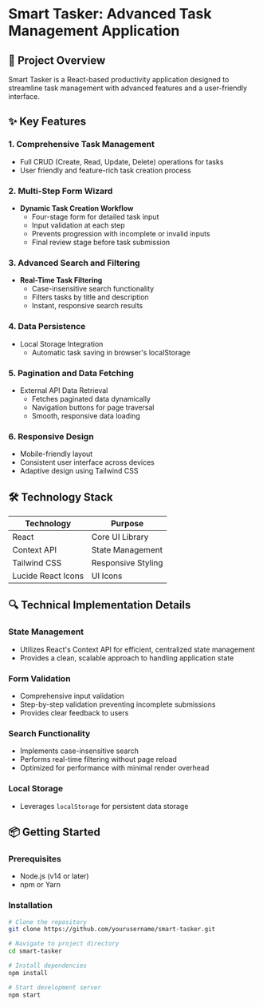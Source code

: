 # Smart Tasker: Advanced Task Management Application

## 🚀 Project Overview

Smart Tasker is a React-based productivity application designed to streamline task management with advanced features and a user-friendly interface.

## ✨ Key Features

### 1. Comprehensive Task Management
- Full CRUD (Create, Read, Update, Delete) operations for tasks
- User friendly and feature-rich task creation process

### 2. Multi-Step Form Wizard
- **Dynamic Task Creation Workflow**
  - Four-stage form for detailed task input
  - Input validation at each step
  - Prevents progression with incomplete or invalid inputs
  - Final review stage before task submission

### 3. Advanced Search and Filtering
- **Real-Time Task Filtering**
  - Case-insensitive search functionality
  - Filters tasks by title and description
  - Instant, responsive search results

### 4. Data Persistence
- Local Storage Integration
  - Automatic task saving in browser's localStorage

### 5. Pagination and Data Fetching
- External API Data Retrieval
  - Fetches paginated data dynamically
  - Navigation buttons for page traversal
  - Smooth, responsive data loading

### 6. Responsive Design
- Mobile-friendly layout
- Consistent user interface across devices
- Adaptive design using Tailwind CSS

## 🛠 Technology Stack

| Technology | Purpose |
|-----------|---------|
| React | Core UI Library |
| Context API | State Management |
| Tailwind CSS | Responsive Styling |
| Lucide React Icons | UI Icons |

## 🔍 Technical Implementation Details

### State Management
- Utilizes React's Context API for efficient, centralized state management
- Provides a clean, scalable approach to handling application state

### Form Validation
- Comprehensive input validation
- Step-by-step validation preventing incomplete submissions
- Provides clear feedback to users

### Search Functionality
- Implements case-insensitive search
- Performs real-time filtering without page reload
- Optimized for performance with minimal render overhead

### Local Storage
- Leverages `localStorage` for persistent data storage

## 📦 Getting Started

### Prerequisites
- Node.js (v14 or later)
- npm or Yarn

### Installation
```bash
# Clone the repository
git clone https://github.com/yourusername/smart-tasker.git

# Navigate to project directory
cd smart-tasker

# Install dependencies
npm install

# Start development server
npm start
```
